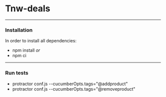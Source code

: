 # Tnw-deals

___

### Installation
In order to install all dependencies:

* npm install 
*or*
* npm ci

___

### Run tests
* protractor conf.js --cucumberOpts.tags="@addproduct"
* protractor conf.js --cucumberOpts.tags="@removeproduct"
